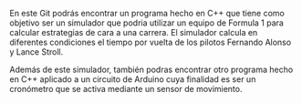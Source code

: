 En este Git podrás encontrar un programa hecho en C++ que tiene como objetivo ser un simulador que podria utilizar un equipo de Formula 1 para calcular estrategias de cara a una carrera. El simulador calcula en diferentes condiciones el tiempo por vuelta de los pilotos Fernando Alonso y Lance Stroll.

Además de este simulador, también podras encontrar otro programa hecho en C++ aplicado a un circuito de Arduino cuya finalidad es ser un cronómetro que se activa mediante un sensor de movimiento.
